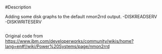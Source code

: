 #Description

Adding some disk graphs to the default nmon2rrd output. 
-DISKREADSERV
-DISKWRITESERV

##
Original code from https://www.ibm.com/developerworks/community/wikis/home?lang=en#!/wiki/Power%20Systems/page/nmon2rrd


